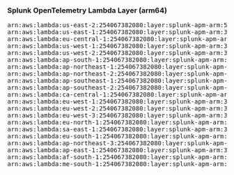 <h3>Splunk OpenTelemetry Lambda Layer (arm64)</h3>

<pre>
arn:aws:lambda:us-east-2:254067382080:layer:splunk-apm-arm:59
arn:aws:lambda:us-east-1:254067382080:layer:splunk-apm-arm:39
arn:aws:lambda:eu-central-1:254067382080:layer:splunk-apm-arm:39
arn:aws:lambda:us-west-1:254067382080:layer:splunk-apm-arm:39
arn:aws:lambda:us-west-2:254067382080:layer:splunk-apm-arm:39
arn:aws:lambda:ap-south-1:254067382080:layer:splunk-apm-arm:39
arn:aws:lambda:ap-northeast-1:254067382080:layer:splunk-apm-arm:39
arn:aws:lambda:ap-northeast-2:254067382080:layer:splunk-apm-arm:39
arn:aws:lambda:ap-southeast-1:254067382080:layer:splunk-apm-arm:39
arn:aws:lambda:ap-southeast-2:254067382080:layer:splunk-apm-arm:39
arn:aws:lambda:ca-central-1:254067382080:layer:splunk-apm-arm:39
arn:aws:lambda:eu-west-1:254067382080:layer:splunk-apm-arm:39
arn:aws:lambda:eu-west-2:254067382080:layer:splunk-apm-arm:39
arn:aws:lambda:eu-west-3:254067382080:layer:splunk-apm-arm:39
arn:aws:lambda:eu-north-1:254067382080:layer:splunk-apm-arm:39
arn:aws:lambda:sa-east-1:254067382080:layer:splunk-apm-arm:39
arn:aws:lambda:eu-south-1:254067382080:layer:splunk-apm-arm:39
arn:aws:lambda:ap-northeast-3:254067382080:layer:splunk-apm-arm:39
arn:aws:lambda:ap-east-1:254067382080:layer:splunk-apm-arm:39
arn:aws:lambda:af-south-1:254067382080:layer:splunk-apm-arm:39
arn:aws:lambda:me-south-1:254067382080:layer:splunk-apm-arm:39
</pre>
